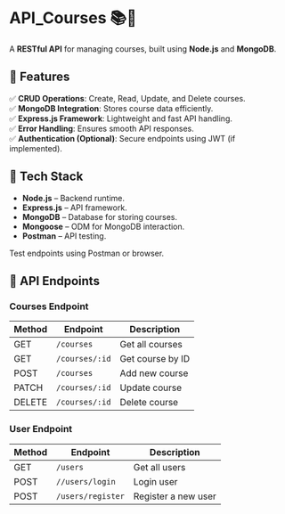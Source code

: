 # **API_Courses** 📚🚀

A **RESTful API** for managing courses, built using **Node.js** and **MongoDB**.

## 🔹 **Features**

✅ **CRUD Operations**: Create, Read, Update, and Delete courses.  
✅ **MongoDB Integration**: Stores course data efficiently.  
✅ **Express.js Framework**: Lightweight and fast API handling.  
✅ **Error Handling**: Ensures smooth API responses.  
✅ **Authentication (Optional)**: Secure endpoints using JWT (if implemented).

## 🔹 **Tech Stack**

- **Node.js** – Backend runtime.
- **Express.js** – API framework.
- **MongoDB** – Database for storing courses.
- **Mongoose** – ODM for MongoDB interaction.
- **Postman** – API testing.


 Test endpoints using Postman or browser.

## 🔹 **API Endpoints**
### Courses Endpoint

| Method | Endpoint       | Description      |
| ------ | -------------- | ---------------- |
| GET    | `/courses`     | Get all courses  |
| GET    | `/courses/:id` | Get course by ID |
| POST   | `/courses`     | Add new course   |
| PATCH  | `/courses/:id` | Update course    |
| DELETE | `/courses/:id` | Delete course    |


### User Endpoint

| Method | Endpoint        | Description         |
| ------ | ----------------| --------------------|
| GET    | `/users`        | Get all users       |
| POST   | `//users/login` | Login user          |
| POST  | `/users/register`| Register a new user |



